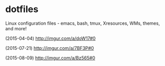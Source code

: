 # dotfiles
Linux configuration files - emacs, bash, tmux, Xresources, WMs, themes, and more!

(2015-04-04)
http://imgur.com/a/doW17#0

(2015-07-21)
http://imgur.com/a/7BF3P#0

(2015-08-09)
http://imgur.com/a/Bz565#0
